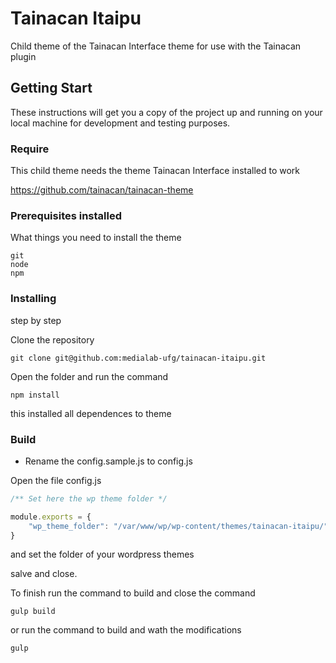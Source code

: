 # Tainacan Itaipu

Child theme of the Tainacan Interface theme for use with the Tainacan plugin

## Getting Start

These instructions will get you a copy of the project up and running on your local machine for development and testing purposes.

### Require

This child theme needs the theme Tainacan Interface installed to work

https://github.com/tainacan/tainacan-theme

### Prerequisites installed

What things you need to install the theme

```
git
node
npm
```

### Installing

step by step

Clone the repository
```
git clone git@github.com:medialab-ufg/tainacan-itaipu.git
```

Open the folder and run the command
```
npm install
```
this installed all dependences to theme

### Build

* Rename the config.sample.js to config.js

Open the file config.js
```js
/** Set here the wp theme folder */

module.exports = {
    "wp_theme_folder": "/var/www/wp/wp-content/themes/tainacan-itaipu/"
}
```
and set the folder of your wordpress themes

salve and close.

To finish run the command to build and close the command
```
gulp build
```
or run the command to build and wath the modifications
```
gulp
```
